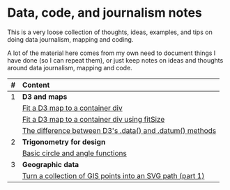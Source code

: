 # Data, code, and journalism notes

This is a very loose collection of thoughts, ideas, examples, and tips on doing data journalism, mapping and coding. 

A lot of the material here comes from my own need to document things I have done (so I can repeat them), or just keep notes on ideas and thoughts around data journalism, mapping and code. 

| #    | Content                                                                                                  |
| :--- | :------------------------------------------------------------------------------------------------------- |
| 1    | **D3 and maps**                                                                                          |
|      | [Fit a D3 map to a container div](content/fit-a-d3-map-to-a-container-div.md)                            |
|      | [Fit a D3 map to a container div using fitSize](content/fit-a-d3-map-to-a-container-div-with-fitSize.md) |
|      | [The difference between D3's .data() and .datum() methods](content/d3-data()-versus-d3-datum().md)       |
| 2    | **Trigonometry for design**                                                                              |
|      | [Basic circle and angle functions](content/basic-circle-and-angle-functions.md)                          |
| 3    | **Geographic data**                                                                                      |
|      | [Turn a collection of GIS points into an SVG path (part 1)](content/GIS-points-to-SVG-path-part-1.md)    |




